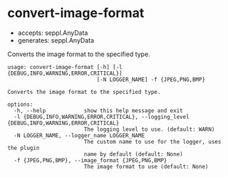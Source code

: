 # convert-image-format

* accepts: seppl.AnyData
* generates: seppl.AnyData

Converts the image format to the specified type.

```
usage: convert-image-format [-h] [-l {DEBUG,INFO,WARNING,ERROR,CRITICAL}]
                            [-N LOGGER_NAME] -f {JPEG,PNG,BMP}

Converts the image format to the specified type.

options:
  -h, --help            show this help message and exit
  -l {DEBUG,INFO,WARNING,ERROR,CRITICAL}, --logging_level {DEBUG,INFO,WARNING,ERROR,CRITICAL}
                        The logging level to use. (default: WARN)
  -N LOGGER_NAME, --logger_name LOGGER_NAME
                        The custom name to use for the logger, uses the plugin
                        name by default (default: None)
  -f {JPEG,PNG,BMP}, --image_format {JPEG,PNG,BMP}
                        The image format to use (default: None)
```
